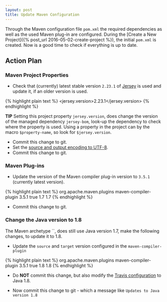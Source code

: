 ```yaml
---
layout: post
title: Update Maven Configuration
---
```

Through the Maven configuration file `pom.xml` the required dependencies as well as the used Maven plug-in are configured. During the
[Create a New Project]({% post_url 2016-05-02-create-project %}), the initial `pom.xml` is created. Now is a good time to check if everything
is up to date.


## Action Plan


### Maven Project Properties

- Check that (currently) latest stable version `2.23.1` of [Jersey](https://jersey.java.net/) is used and update it, if an older version is used.

{% highlight plain text %}
    <properties>
        <jersey.version>2.23.1</jersey.version>
    </properties>
{% endhighlight %}

__TIP__ Setting this project property `jersey.version`, does change the version of the managed dependency `jersey-bom`, look-up the dependency to check where the property is used. Using a property in the project can by the macro `$property-name`, so look for `$jersey.version`.

- Commit this change to git.
- Set the [source and output encoding to UTF-8](http://verhagen.github.io/maven-project-properties/).
- Commit this change to git.


### Maven Plug-ins

- Update the version of the Maven compiler plug-in version to `3.5.1` (currently latest version).

{% highlight plain text %}
            <plugin>
                <groupId>org.apache.maven.plugins</groupId>
                <artifactId>maven-compiler-plugin</artifactId>
                <version>3.5.1</version>
                <inherited>true</inherited>
                <configuration>
                    <source>1.7</source>
                    <target>1.7</target>
                </configuration>
            </plugin>
{% endhighlight %}

- Commit this change to git.


### Change the Java version to 1.8

The Maven archetype ``, does still use Java version 1.7, make the following changes, to update it to 1.8.

- Update the `source` and `target` version configured in the `maven-compiler-plugin`

{% highlight plain text %}
            <plugin>
                <groupId>org.apache.maven.plugins</groupId>
                <artifactId>maven-compiler-plugin</artifactId>
                <version>3.5.1</version>
                <inherited>true</inherited>
                <configuration>
                    <source>1.8</source>
                    <target>1.8</target>
                </configuration>
            </plugin>
{% endhighlight %}

- Do __NOT__ commit this change, but also modify the [Travis configuration](http://dojo-java-programming.github.io/continuous-integration-with-travis-ci/) to Java 1.8. 

- Now commit this change to git - which a message like `Updates to Java version 1.8`
